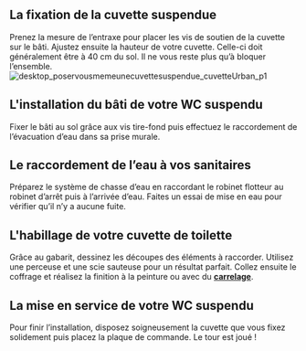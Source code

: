 ## La fixation de la cuvette suspendue
Prenez la mesure de l’entraxe pour placer les vis de soutien de la cuvette sur le bâti. Ajustez ensuite la hauteur de votre cuvette. Celle-ci doit généralement être à 40 cm du sol. Il ne vous reste plus qu’à bloquer l’ensemble.
![desktop_poservousmemeunecuvettesuspendue_cuvetteUrban_p1](//statics.lapeyre.fr/img/contrib/2bdd4da300203d38/desktop_poservousmemeunecuvettesuspendue_cuvetteUrban_p1.jpg)
##
## L'installation du bâti de votre WC suspendu
Fixer le bâti au sol grâce aux vis tire-fond puis effectuez le raccordement de l’évacuation d’eau dans sa prise murale.
## Le raccordement de l’eau à vos sanitaires
Préparez le système de chasse d’eau en raccordant le robinet flotteur au robinet d’arrêt puis à l’arrivée d’eau. Faites un essai de mise en eau pour vérifier qu’il n’y a aucune fuite.
## L'habillage de votre cuvette de toilette
Grâce au gabarit, dessinez les découpes des éléments à raccorder. Utilisez une perceuse et une scie sauteuse pour un résultat parfait. Collez ensuite le coffrage et réalisez la finition à la peinture ou avec du **[carrelage](/sols-murs-CCU0007/carrelages-CCN0087/carrelages-salle-bains-CCN0183)**.
## La mise en service de votre WC suspendu
Pour finir l’installation, disposez soigneusement la cuvette que vous fixez solidement puis placez la plaque de commande. Le tour est joué !